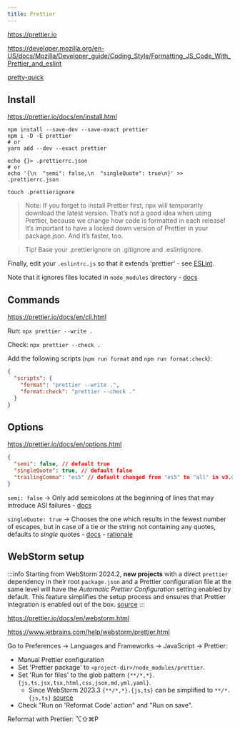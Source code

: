 ```yaml
---
title: Prettier
---
```


https://prettier.io

https://developer.mozilla.org/en-US/docs/Mozilla/Developer_guide/Coding_Style/Formatting_JS_Code_With_Prettier_and_eslint

[pretty-quick](https://github.com/azz/pretty-quick)

## Install

https://prettier.io/docs/en/install.html

```shell
npm install --save-dev --save-exact prettier
npm i -D -E prettier
# or
yarn add --dev --exact prettier

echo {}> .prettierrc.json
# or
echo '{\n  "semi": false,\n  "singleQuote": true\n}' >> .prettierrc.json

touch .prettierignore
```

> Note: If you forget to install Prettier first, npx will temporarily download the latest version. That’s not a good idea when using Prettier, because we change how code is formatted in each release! It’s important to have a locked down version of Prettier in your package.json. And it’s faster, too.

> Tip! Base your .prettierignore on .gitignore and .eslintignore.

Finally, edit your `.eslintrc.js` so that it extends 'prettier' - see [ESLint](/javascript/eslint#eslintrcjs).

Note that it ignores files located in `node_modules` directory - [docs](https://prettier.io/docs/en/cli.html#--with-node-modules)

## Commands

https://prettier.io/docs/en/cli.html

Run: `npx prettier --write .`

Check: `npx prettier --check .`

Add the following scripts (`npm run format` and `npm run format:check`):

```json title=package.json
{
  "scripts": {
    "format": "prettier --write .",
    "format:check": "prettier --check ."
  }
}
```

## Options

https://prettier.io/docs/en/options.html

```json title=".prettierrc.json"
{
  "semi": false, // default true
  "singleQuote": true, // default false
  "trailingComma": "es5" // default changed from "es5" to "all" in v3.0.0
}
```

`semi: false` → Only add semicolons at the beginning of lines that may introduce ASI failures - [docs](https://prettier.io/docs/en/options.html#semicolons)

`singleQuote: true` → Chooses the one which results in the fewest number of escapes, but in case of a tie or the string not containing any quotes, defaults to _single_ quotes - [docs](https://prettier.io/docs/en/options.html#quotes) - [rationale](https://prettier.io/docs/en/rationale.html#strings)

## WebStorm setup

:::info
Starting from WebStorm 2024.2, **new projects** with a direct `prettier` dependency in their root `package.json` and a Prettier configuration file at the same level will have the _Automatic Prettier Configuration_ setting enabled by default. This feature simplifies the setup process and ensures that Prettier integration is enabled out of the box. [source](https://blog.jetbrains.com/webstorm/2024/08/webstorm-2024-2/#prettier-integration-enabled-by-default)
:::

https://prettier.io/docs/en/webstorm.html

https://www.jetbrains.com/help/webstorm/prettier.html

Go to Preferences → Languages and Frameworks → JavaScript → Prettier:

- Manual Prettier configuration
- Set 'Prettier package' to `<project-dir>/node_modules/prettier`.
- Set 'Run for files' to the glob pattern `{**/*,*}.{js,ts,jsx,tsx,html,css,json,md,yml,yaml}`.
  - Since WebStorm 2023.3 `{**/*,*}.{js,ts}` can be simplified to `**/*.{js,ts}` [source](https://youtrack.jetbrains.com/issue/WEB-63021)
- Check "Run on 'Reformat Code' action" and "Run on save".

Reformat with Prettier: ⌥⇧⌘P
